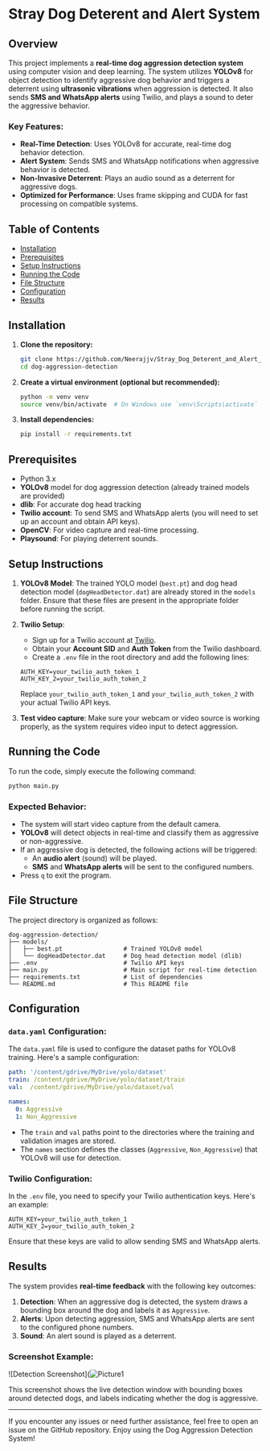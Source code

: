
# Stray Dog Deterent and Alert System

## Overview

This project implements a **real-time dog aggression detection system** using computer vision and deep learning. The system utilizes **YOLOv8** for object detection to identify aggressive dog behavior and triggers a deterrent using **ultrasonic vibrations** when aggression is detected. It also sends **SMS and WhatsApp alerts** using Twilio, and plays a sound to deter the aggressive behavior.

### Key Features:
- **Real-Time Detection**: Uses YOLOv8 for accurate, real-time dog behavior detection.
- **Alert System**: Sends SMS and WhatsApp notifications when aggressive behavior is detected.
- **Non-Invasive Deterrent**: Plays an audio sound as a deterrent for aggressive dogs.
- **Optimized for Performance**: Uses frame skipping and CUDA for fast processing on compatible systems.

## Table of Contents

- [Installation](#installation)
- [Prerequisites](#prerequisites)
- [Setup Instructions](#setup-instructions)
- [Running the Code](#running-the-code)
- [File Structure](#file-structure)
- [Configuration](#configuration)
- [Results](#results)

## Installation

1. **Clone the repository:**
   ```bash
   git clone https://github.com/Neerajjv/Stray_Dog_Deterent_and_Alert_System.git
   cd dog-aggression-detection
   ```

2. **Create a virtual environment (optional but recommended):**
   ```bash
   python -m venv venv
   source venv/bin/activate  # On Windows use `venv\Scripts\activate`
   ```

3. **Install dependencies:**
   ```bash
   pip install -r requirements.txt
   ```

## Prerequisites

- Python 3.x
- **YOLOv8** model for dog aggression detection (already trained models are provided)
- **dlib**: For accurate dog head tracking
- **Twilio account**: To send SMS and WhatsApp alerts (you will need to set up an account and obtain API keys).
- **OpenCV**: For video capture and real-time processing.
- **Playsound**: For playing deterrent sounds.
  
## Setup Instructions

1. **YOLOv8 Model**: The trained YOLO model (`best.pt`) and dog head detection model (`dogHeadDetector.dat`) are already stored in the `models` folder. Ensure that these files are present in the appropriate folder before running the script.

2. **Twilio Setup**: 
   - Sign up for a Twilio account at [Twilio](https://www.twilio.com/).
   - Obtain your **Account SID** and **Auth Token** from the Twilio dashboard.
   - Create a `.env` file in the root directory and add the following lines:

   ```
   AUTH_KEY=your_twilio_auth_token_1
   AUTH_KEY_2=your_twilio_auth_token_2
   ```

   Replace `your_twilio_auth_token_1` and `your_twilio_auth_token_2` with your actual Twilio API keys.

3. **Test video capture**: Make sure your webcam or video source is working properly, as the system requires video input to detect aggression.

## Running the Code

To run the code, simply execute the following command:

```bash
python main.py
```

### Expected Behavior:
- The system will start video capture from the default camera.
- **YOLOv8** will detect objects in real-time and classify them as aggressive or non-aggressive.
- If an aggressive dog is detected, the following actions will be triggered:
  - An **audio alert** (sound) will be played.
  - **SMS** and **WhatsApp alerts** will be sent to the configured numbers.
- Press `q` to exit the program.

## File Structure

The project directory is organized as follows:

```
dog-aggression-detection/
├── models/
│   ├── best.pt                 # Trained YOLOv8 model
│   └── dogHeadDetector.dat     # Dog head detection model (dlib)
├── .env                        # Twilio API keys
├── main.py                     # Main script for real-time detection
├── requirements.txt            # List of dependencies
└── README.md                   # This README file
```

## Configuration

### `data.yaml` Configuration:

The `data.yaml` file is used to configure the dataset paths for YOLOv8 training. Here's a sample configuration:

```yaml
path: '/content/gdrive/MyDrive/yolo/dataset'
train: /content/gdrive/MyDrive/yolo/dataset/train
val:  /content/gdrive/MyDrive/yolo/dataset/val

names:
  0: Aggressive
  1: Non_Aggressive
```

- The `train` and `val` paths point to the directories where the training and validation images are stored.
- The `names` section defines the classes (`Aggressive`, `Non_Aggressive`) that YOLOv8 will use for detection.

### Twilio Configuration:

In the `.env` file, you need to specify your Twilio authentication keys. Here's an example:

```
AUTH_KEY=your_twilio_auth_token_1
AUTH_KEY_2=your_twilio_auth_token_2
```

Ensure that these keys are valid to allow sending SMS and WhatsApp alerts.

## Results

The system provides **real-time feedback** with the following key outcomes:

1. **Detection**: When an aggressive dog is detected, the system draws a bounding box around the dog and labels it as `Aggressive`.
2. **Alerts**: Upon detecting aggression, SMS and WhatsApp alerts are sent to the configured phone numbers.
3. **Sound**: An alert sound is played as a deterrent.

### Screenshot Example:

![Detection Screenshot](![Picture1](https://github.com/user-attachments/assets/d1143839-3490-4c6e-a0da-d83e03bea569)


This screenshot shows the live detection window with bounding boxes around detected dogs, and labels indicating whether the dog is aggressive.

---

If you encounter any issues or need further assistance, feel free to open an issue on the GitHub repository. Enjoy using the Dog Aggression Detection System!
```

